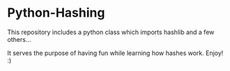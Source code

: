 # Python-Hashing


This repository includes a python class which imports hashlib and a few others...

It serves the purpose of having fun while learning how hashes work. Enjoy! :)
